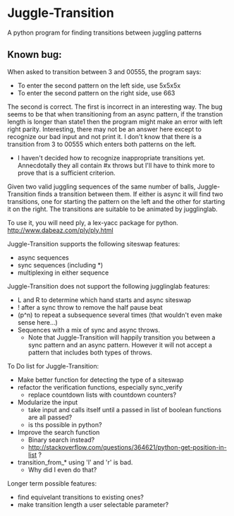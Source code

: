 Juggle-Transition
=================

A python program for finding transitions between juggling patterns

Known bug:
----------
When asked to transition between 3 and 00555, the program says:

 - To enter the second pattern on the left side, use 5x5x5x
 - To enter the second pattern on the right side, use 663

The second is correct.  The first is incorrect in an interesting way.  The bug
seems to be that when transitioning from an async pattern, if the transtion
length is longer than state1 then the program might make an error with left
right parity.  Interesting, there may not be an answer here except to recognize
our bad input and not print it.  I don't know that there is a transition from 3
to 00555 which enters both patterns on the left.
 - I haven't decided how to recognize inappropriate transitions yet.
   Annecdotally they all contain #x throws but I'll have to think more to prove
   that is a sufficient criterion.

Given two valid juggling sequences of the same number of balls,
Juggle-Transition finds a transition between them.  If either is async it will
find two transitions, one for starting the pattern on the left and the other
for starting it on the right.  The transitions are suitable to be animated by
jugglinglab.

To use it, you will need ply, a lex-yacc package for python.  http://www.dabeaz.com/ply/ply.html

Juggle-Transition supports the following siteswap features:
 - async sequences
 - sync sequences (including *)
 - multiplexing in either sequence

  
Juggle-Transition does not support the following jugglinglab features:
 - L and R to determine which hand starts and async siteswap
 - ! after a sync throw to remove the half pause beat
 - (p^n) to repeat a subsequence several times (that wouldn't even make sense here...)
 - Sequences with a mix of sync and async throws.
    - Note that Juggle-Transition will happily transition you between a sync
      pattern and an async pattern.  However it will not accept a pattern that
      includes both types of throws.

To Do list for Juggle-Transition:
 - Make better function for detecting the type of a siteswap
 - refactor the verification functions, especially sync_verify
   - replace countdown lists with countdown counters?
 - Modularize the input
   - take input and calls itself until a passed in list of boolean functions are all passed?
   - is ths possible in python?
 - Improve the search function
   - Binary search instead?
   - http://stackoverflow.com/questions/364621/python-get-position-in-list ?
 - transition_from_* using 'l' and 'r' is bad.  
    - Why did I even do that?
        
Longer term possible features:
 - find equivelant transitions to existing ones?
 - make transition length a user selectable parameter?



